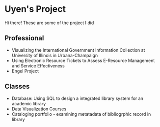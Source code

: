 # Uyen's Project
<p>Hi there! These are some of the project I did </p>

<h2>Professional</h2>
<ul>
  <li>Visualizing the International Government Information Collection at University of Illinois in Urbana-Champaign</li>
  <li>Using Electronic Resource Tickets to Assess E-Resource Management and Service Effectiveness</li>
  <li>Engel Project</li>
</ul>

<h2>Classes</h2>
<ul>
  <li>Database: Using SQL to design a integrated library system for an academic library</li>
  <li>Data Visualization Courses</li>
  <li>Cataloging portfolio - examining metatadata of bibliogrphic record in library</li>
</ul>
